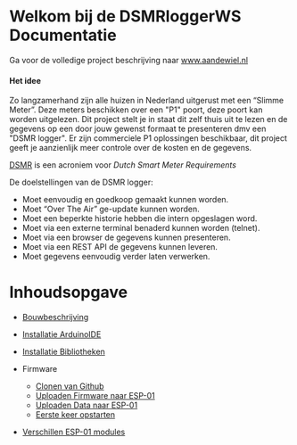 # Welkom bij de DSMRloggerWS Documentatie

Ga voor de volledige project beschrijving naar 
<a href="https://willem.aandewiel.nl/index.php/2019/04/09/dsmr-logger-v4-slimme-meter-uitlezer/" target="_blank">
www.aandewiel.nl</a>

#### Het idee

Zo langzamerhand zijn alle huizen in Nederland uitgerust met een “Slimme Meter”. 
Deze meters beschikken over een "P1" poort, deze poort kan worden uitgelezen. 
Dit project stelt je in staat dit zelf thuis uit te lezen en de gegevens op een 
door jouw gewenst formaat te presenteren dmv een "DSMR logger". Er zijn 
commerciele P1 oplossingen beschikbaar, dit project geeft je aanzienlijk meer 
controle over de kosten en de gegevens. 

<a href="https://nl.wikipedia.org/wiki/Slimme_meter" target="_blank">DSMR</a> 
is een acroniem voor *Dutch Smart Meter Requirements*

De doelstellingen van de DSMR logger:

- Moet eenvoudig en goedkoop gemaakt kunnen worden.
- Moet “Over The Air” ge-update kunnen worden.
- Moet een beperkte historie hebben die intern opgeslagen word.
- Moet via een externe terminal benaderd kunnen worden (telnet).
- Moet via een browser de gegevens kunnen presenteren.
- Moet via een REST API de gegevens kunnen leveren.
- Moet gegevens eenvoudig verder laten verwerken.


# Inhoudsopgave

* [Bouwbeschrijving](bouwbeschrijvingV4.md)

* [Installatie ArduinoIDE](installatieArduinoIDE.md)

* [Installatie Bibliotheken](installatieBibliotheken.md)

* Firmware
    * [Clonen van Github](clonenFirmware.md)
    * [Uploaden Firmware naar ESP-01](uploadenFirmware.md)
    * [Uploaden Data naar ESP-01](uploadenDataMap.md)
    * [Eerste keer opstarten](eersteKeerOpstarten.md)

* [Verschillen ESP-01 modules](verschillenESP01ESP01S.md)


